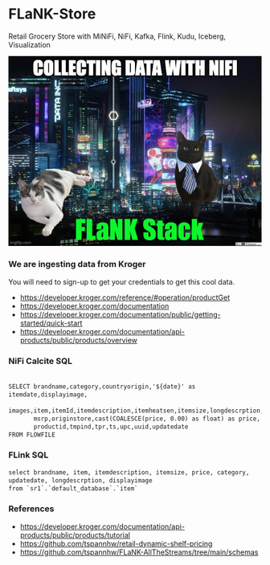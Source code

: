 # FLaNK-Store

Retail Grocery Store with MiNiFi, NiFi, Kafka, Flink, Kudu, Iceberg, Visualization

![FLANK](https://github.com/tspannhw/FLaNK-Store/blob/main/images/thefuturenificity4.jpg?raw=true)


### We are ingesting data from Kroger

You will need to sign-up to get your credentials to get this cool data.

* https://developer.kroger.com/reference/#operation/productGet
* https://developer.kroger.com/documentation
* https://developer.kroger.com/documentation/public/getting-started/quick-start
* https://developer.kroger.com/documentation/api-products/public/products/overview



### NiFi Calcite SQL

````

SELECT brandname,category,countryorigin,'${date}' as itemdate,displayimage,
       images,item,itemId,itemdescription,itemheatsen,itemsize,longdescrption,
       msrp,originstore,cast(COALESCE(price, 0.00) as float) as price,
       productid,tmpind,tpr,ts,upc,uuid,updatedate
FROM FLOWFILE

````

### FLink SQL

````
select brandname, item, itemdescription, itemsize, price, category, updatedate, longdescrption, displayimage
from `sr1`.`default_database`.`item`

````

### References

* https://developer.kroger.com/documentation/api-products/public/products/tutorial
* https://github.com/tspannhw/retail-dynamic-shelf-pricing
* https://github.com/tspannhw/FLaNK-AllTheStreams/tree/main/schemas
